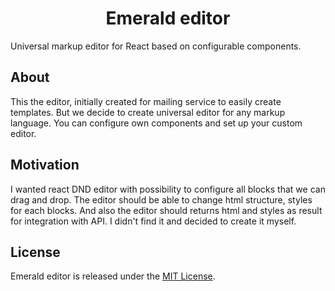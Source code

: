 <h1 align="center">Emerald editor</h1>

Universal markup editor for React based on configurable components.

## About

This the editor, initially created for mailing service to easily create
templates. But we decide to create universal editor for any markup language.
You can configure own components and set up your custom editor.

## Motivation

I wanted react DND editor with possibility to configure all blocks that we can
drag and drop. The editor should be able to change html structure, styles for
each blocks. And also the editor should returns html and styles as result for
integration with API. I didn't find it and decided to create it myself.

## License

Emerald editor is released under the [MIT License].

[MIT License]: https://github.com/pleshevskiy/emerald-editor/blob/master/LICENSE
